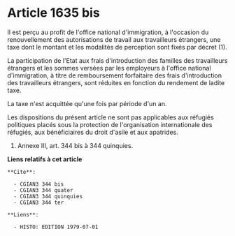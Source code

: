 # Article 1635 bis

Il est perçu au profit de l'office national d'immigration, à l'occasion du renouvellement des autorisations de travail aux
travailleurs étrangers, une taxe dont le montant et les modalités de perception sont fixés par décret (1).

La participation de l'Etat aux frais d'introduction des familles des travailleurs étrangers et les sommes versées par les
employeurs à l'office national d'immigration, à titre de remboursement forfaitaire des frais d'introduction des travailleurs
étrangers, sont réduites en fonction du rendement de ladite taxe.

La taxe n'est acquittée qu'une fois par période d'un an.

Les dispositions du présent article ne sont pas applicables aux réfugiés politiques placés sous la protection de
l'organisation internationale des réfugiés, aux bénéficiaires du droit d'asile et aux apatrides.

1) Annexe III, art. 344 bis à 344 quinquies.

**Liens relatifs à cet article**

	**Cite**:

	  - CGIAN3 344 bis
	  - CGIAN3 344 quater
	  - CGIAN3 344 quinquies
	  - CGIAN3 344 ter

	**Liens**:

	  - HISTO: EDITION 1979-07-01

